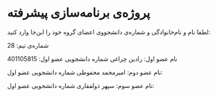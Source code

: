 # پروژه‌ی برنامه‌سازی پیشرفته
لطفا نام و نام‌خانوادگی و شماره‌ی دانشجووی اعضای گروه خود را این‌جا وارد کنید:

شماره‌ی تیم: 28

نام عضو اول: رادین چراغی شماره دانشجویی عضو اول: 401105815

نام عضو دوم: امیرمحمد محفوطی شماره دانشجویی عضو اول:

نام عضو سوم: سپهر ذولفقاری شماره دانشجویی عضو اول: 
